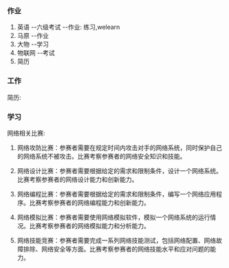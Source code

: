 ### 作业
1. 英语     --六级考试   --作业: 练习,welearn
2. 马原     --作业
3. 大物     --学习
4. 物联网   --考试
5. 简历     

### 工作
简历: 


### 学习


网络相关比赛:
1. 网络攻防比赛：参赛者需要在规定时间内攻击对手的网络系统，同时保护自己的网络系统不被攻击。比赛考察参赛者的网络安全知识和技能。

2. 网络设计比赛：参赛者需要根据给定的需求和限制条件，设计一个网络系统。比赛考察参赛者的网络设计能力和创新能力。

3. 网络编程比赛：参赛者需要根据给定的需求和限制条件，编写一个网络应用程序。比赛考察参赛者的网络编程能力和创新能力。

4. 网络模拟比赛：参赛者需要使用网络模拟软件，模拟一个网络系统的运行情况。比赛考察参赛者的网络模拟能力和分析能力。

5. 网络技能竞赛：参赛者需要完成一系列网络技能测试，包括网络配置、网络故障排除、网络安全等方面。比赛考察参赛者的网络技能水平和应对问题的能力。






